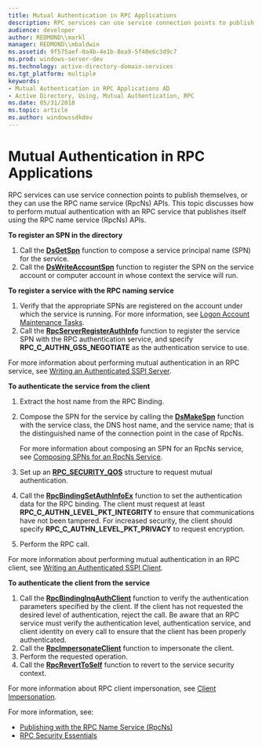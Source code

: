 ```yaml
---
title: Mutual Authentication in RPC Applications
description: RPC services can use service connection points to publish themselves, or they can use the RPC name service (RpcNs) APIs.
audience: developer
author: REDMOND\\markl
manager: REDMOND\\mbaldwin
ms.assetid: 9f575aef-0a4b-4e1b-8ea9-5f40e6c3d9c7
ms.prod: windows-server-dev
ms.technology: active-directory-domain-services
ms.tgt_platform: multiple
keywords:
- Mutual Authentication in RPC Applications AD
- Active Directory, Using, Mutual Authentication, RPC
ms.date: 05/31/2018
ms.topic: article
ms.author: windowssdkdev
---
```


# Mutual Authentication in RPC Applications

RPC services can use service connection points to publish themselves, or they can use the RPC name service (RpcNs) APIs. This topic discusses how to perform mutual authentication with an RPC service that publishes itself using the RPC name service (RpcNs) APIs.

**To register an SPN in the directory**

1.  Call the [**DsGetSpn**](/windows/win32/Ntdsapi/nf-ntdsapi-dsgetspna?branch=master) function to compose a service principal name (SPN) for the service.
2.  Call the [**DsWriteAccountSpn**](/windows/win32/Ntdsapi/nf-ntdsapi-dswriteaccountspna?branch=master) function to register the SPN on the service account or computer account in whose context the service will run.

**To register a service with the RPC naming service**

1.  Verify that the appropriate SPNs are registered on the account under which the service is running. For more information, see [Logon Account Maintenance Tasks](logon-account-maintenance-tasks.md).
2.  Call the [**RpcServerRegisterAuthInfo**](https://msdn.microsoft.com/library/windows/desktop/aa378438) function to register the service SPN with the RPC authentication service, and specify **RPC\_C\_AUTHN\_GSS\_NEGOTIATE** as the authentication service to use.

For more information about performing mutual authentication in an RPC service, see [Writing an Authenticated SSPI Server](https://msdn.microsoft.com/library/windows/desktop/aa379436).

**To authenticate the service from the client**

1.  Extract the host name from the RPC Binding.
2.  Compose the SPN for the service by calling the [**DsMakeSpn**](/windows/win32/Dsparse/nf-dsparse-dsmakespna?branch=master) function with the service class, the DNS host name, and the service name; that is the distinguished name of the connection point in the case of RpcNs.

    For more information about composing an SPN for an RpcNs service, see [Composing SPNs for an RpcNs Service](composing-spns-for-an-rpcns-service.md).

3.  Set up an [**RPC\_SECURITY\_QOS**](https://msdn.microsoft.com/library/windows/desktop/aa378647) structure to request mutual authentication.
4.  Call the [**RpcBindingSetAuthInfoEx**](https://msdn.microsoft.com/library/windows/desktop/aa375608) function to set the authentication data for the RPC binding. The client must request at least **RPC\_C\_AUTHN\_LEVEL\_PKT\_INTEGRITY** to ensure that communications have not been tampered. For increased security, the client should specify **RPC\_C\_AUTHN\_LEVEL\_PKT\_PRIVACY** to request encryption.
5.  Perform the RPC call.

For more information about performing mutual authentication in an RPC client, see [Writing an Authenticated SSPI Client](https://msdn.microsoft.com/library/windows/desktop/aa379429).

**To authenticate the client from the service**

1.  Call the [**RpcBindingInqAuthClient**](https://msdn.microsoft.com/library/windows/desktop/aa375591) function to verify the authentication parameters specified by the client. If the client has not requested the desired level of authentication, reject the call. Be aware that an RPC service must verify the authentication level, authentication service, and client identity on every call to ensure that the client has been properly authenticated.
2.  Call the [**RpcImpersonateClient**](https://msdn.microsoft.com/library/windows/desktop/aa375720) function to impersonate the client.
3.  Perform the requested operation.
4.  Call the [**RpcRevertToSelf**](https://msdn.microsoft.com/library/windows/desktop/aa378430) function to revert to the service security context.

For more information about RPC client impersonation, see [Client Impersonation](https://msdn.microsoft.com/library/windows/desktop/aa373582).

For more information, see:

-   [Publishing with the RPC Name Service (RpcNs)](publishing-with-the-rpc-name-service-rpcns.md)
-   [RPC Security Essentials](https://msdn.microsoft.com/library/windows/desktop/aa378646)

 

 




